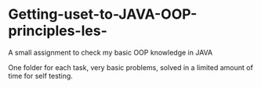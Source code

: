 # Getting-uset-to-JAVA-OOP-principles-les-
A small assignment to check my basic OOP  knowledge in JAVA 

One folder for each task, very basic problems, solved in a limited amount of time for self testing.
